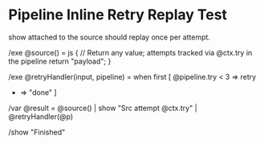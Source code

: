 # Pipeline Inline Retry Replay Test

show attached to the source should replay once per attempt.

/exe @source() = js {
  // Return any value; attempts tracked via @ctx.try in the pipeline
  return "payload";
}

/exe @retryHandler(input, pipeline) = when first [
  @pipeline.try < 3 => retry
  * => "done"
]

/var @result = @source() | show "Src attempt @ctx.try" | @retryHandler(@p)

/show "Finished"

